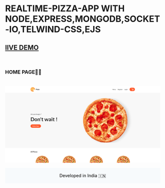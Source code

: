 # REALTIME-PIZZA-APP WITH NODE,EXPRESS,MONGODB,SOCKET-IO,TELWIND-CSS,EJS

## [lIVE DEMO](https://realtime-pizza.tk/)
</br>


### HOME PAGE🚀🚀</br></br>


![deep](home.png)

<div class="footer">Developed in India 🇮🇳</div>
<style>
.footer{
    display:flex;
    justify-content:center;
    align-items:center;
    background-color:#f7fafc;
    color:black;
    height:50px;

}
</style>
